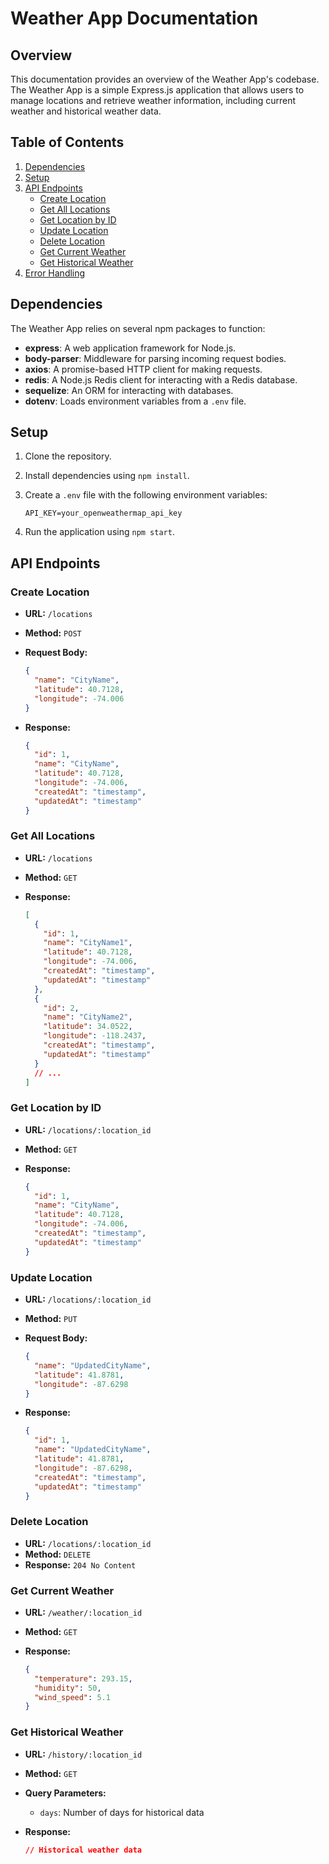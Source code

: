 # Weather App Documentation

## Overview

This documentation provides an overview of the Weather App's codebase. The Weather App is a simple Express.js application that allows users to manage locations and retrieve weather information, including current weather and historical weather data.

## Table of Contents

1. [Dependencies](#dependencies)
2. [Setup](#setup)
3. [API Endpoints](#api-endpoints)
   - [Create Location](#create-location)
   - [Get All Locations](#get-all-locations)
   - [Get Location by ID](#get-location-by-id)
   - [Update Location](#update-location)
   - [Delete Location](#delete-location)
   - [Get Current Weather](#get-current-weather)
   - [Get Historical Weather](#get-historical-weather)
4. [Error Handling](#error-handling)

## Dependencies

The Weather App relies on several npm packages to function:

- **express**: A web application framework for Node.js.
- **body-parser**: Middleware for parsing incoming request bodies.
- **axios**: A promise-based HTTP client for making requests.
- **redis**: A Node.js Redis client for interacting with a Redis database.
- **sequelize**: An ORM for interacting with databases.
- **dotenv**: Loads environment variables from a `.env` file.

## Setup

1. Clone the repository.
2. Install dependencies using `npm install`.
3. Create a `.env` file with the following environment variables:

   ```plaintext
   API_KEY=your_openweathermap_api_key
   ```

4. Run the application using `npm start`.

## API Endpoints

### Create Location

- **URL:** `/locations`
- **Method:** `POST`
- **Request Body:**

  ```json
  {
    "name": "CityName",
    "latitude": 40.7128,
    "longitude": -74.006
  }
  ```

- **Response:**

  ```json
  {
    "id": 1,
    "name": "CityName",
    "latitude": 40.7128,
    "longitude": -74.006,
    "createdAt": "timestamp",
    "updatedAt": "timestamp"
  }
  ```

### Get All Locations

- **URL:** `/locations`
- **Method:** `GET`
- **Response:**

  ```json
  [
    {
      "id": 1,
      "name": "CityName1",
      "latitude": 40.7128,
      "longitude": -74.006,
      "createdAt": "timestamp",
      "updatedAt": "timestamp"
    },
    {
      "id": 2,
      "name": "CityName2",
      "latitude": 34.0522,
      "longitude": -118.2437,
      "createdAt": "timestamp",
      "updatedAt": "timestamp"
    }
    // ...
  ]
  ```

### Get Location by ID

- **URL:** `/locations/:location_id`
- **Method:** `GET`
- **Response:**

  ```json
  {
    "id": 1,
    "name": "CityName",
    "latitude": 40.7128,
    "longitude": -74.006,
    "createdAt": "timestamp",
    "updatedAt": "timestamp"
  }
  ```

### Update Location

- **URL:** `/locations/:location_id`
- **Method:** `PUT`
- **Request Body:**

  ```json
  {
    "name": "UpdatedCityName",
    "latitude": 41.8781,
    "longitude": -87.6298
  }
  ```

- **Response:**

  ```json
  {
    "id": 1,
    "name": "UpdatedCityName",
    "latitude": 41.8781,
    "longitude": -87.6298,
    "createdAt": "timestamp",
    "updatedAt": "timestamp"
  }
  ```

### Delete Location

- **URL:** `/locations/:location_id`
- **Method:** `DELETE`
- **Response:** `204 No Content`

### Get Current Weather

- **URL:** `/weather/:location_id`
- **Method:** `GET`
- **Response:**

  ```json
  {
    "temperature": 293.15,
    "humidity": 50,
    "wind_speed": 5.1
  }
  ```

### Get Historical Weather

- **URL:** `/history/:location_id`
- **Method:** `GET`
- **Query Parameters:**
  - `days`: Number of days for historical data
- **Response:**

  ```json
  // Historical weather data
  ```

